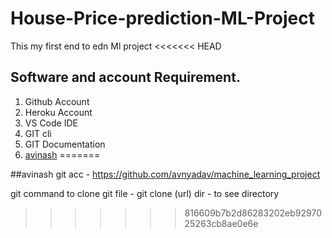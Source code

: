 # House-Price-prediction-ML-Project

This my first end to edn Ml project
<<<<<<< HEAD
## Software and account Requirement.
   1. Github Account
   2. Heroku Account
   3. VS Code IDE
   4. GIT cli
   5. GIT Documentation
   6. [avinash](https://github.com/avnyadav/machine_learning_project)
=======

##avinash git acc - https://github.com/avnyadav/machine_learning_project

git command to clone git file - git clone (url)
dir - to see directory
>>>>>>> 816609b7b2d86283202eb9297025263cb8ae0e6e
